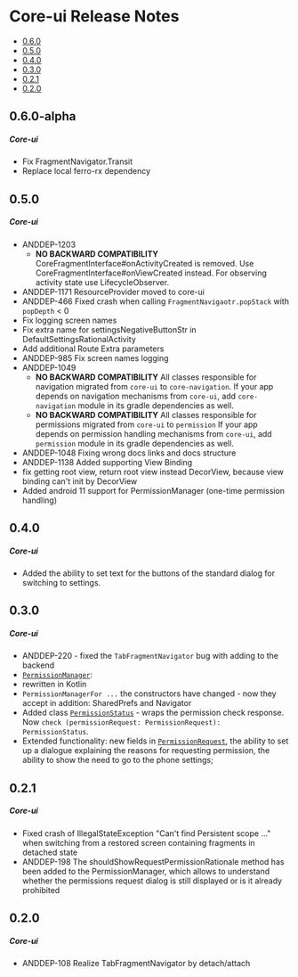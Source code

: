 # Core-ui Release Notes

- [0.6.0](#060-alpha)
- [0.5.0](#050)
- [0.4.0](#040)
- [0.3.0](#030)
- [0.2.1](#021)
- [0.2.0](#020)

## 0.6.0-alpha
##### Core-ui
* Fix FragmentNavigator.Transit
* Replace local ferro-rx dependency
## 0.5.0
##### Core-ui
* ANDDEP-1203
    * **NO BACKWARD COMPATIBILITY** CoreFragmentInterface#onActivityCreated is removed. 
    Use CoreFragmentInterface#onViewCreated instead. For observing activity state use LifecycleObserver.
* ANDDEP-1171 ResourceProvider moved to core-ui
* ANDDEP-466 Fixed crash when calling `FragmentNavigaotr.popStack` with `popDepth` < 0
* Fix logging screen names
* Fix extra name for settingsNegativeButtonStr in DefaultSettingsRationalActivity
* Add additional Route Extra parameters
* ANDDEP-985 Fix screen names logging
* ANDDEP-1049 
    * **NO BACKWARD COMPATIBILITY** All classes responsible for navigation migrated from `core-ui` to `core-navigation`. 
    If your app depends on navigation mechanisms from `core-ui`, add `core-navigation` module in its gradle dependencies as well. 
    * **NO BACKWARD COMPATIBILITY** All classes responsible for permissions migrated from `core-ui` to `permission`
    If your app depends on permission handling mechanisms from `core-ui`, add `permission` module in its gradle dependencies as well.
* ANDDEP-1048 Fixing wrong docs links and docs structure
* ANDDEP-1138 Added supporting View Binding
* fix getting root view, return root view instead DecorView, because view binding can't init by DecorView
* Added android 11 support for PermissionManager (one-time permission handling)
## 0.4.0
##### Core-ui
* Added the ability to set text for the buttons of the standard dialog for switching to settings.
## 0.3.0
##### Core-ui
* ANDDEP-220 - fixed the `TabFragmentNavigator` bug with adding to the backend
* [`PermissionManager`](../permission/lib-permission/src/main/java/ru/surfstudio/android/core/ui/permission/PermissionManager.kt):
* rewritten in Kotlin
* `PermissionManagerFor ...` the constructors have changed - now they accept in addition: SharedPrefs and Navigator
* Added class [`PermissionStatus`](../permission/lib-permission/src/main/java/ru/surfstudio/android/core/ui/permission/PermissionStatus.kt) - wraps the permission check response. Now `check (permissionRequest: PermissionRequest): PermissionStatus`.
* Extended functionality: new fields in [`PermissionRequest`](../permission/lib-permission/src/main/java/ru/surfstudio/android/core/ui/permission/PermissionRequest.kt),
the ability to set up a dialogue explaining the reasons for requesting permission,
the ability to show the need to go to the phone settings;
## 0.2.1
##### Core-ui
* Fixed crash of IllegalStateException "Can't find Persistent scope ..." when switching from a restored screen containing fragments in detached state
* ANDDEP-198 The shouldShowRequestPermissionRationale method has been added to the PermissionManager, which allows to understand whether the permissions request dialog is still displayed or is it already prohibited
## 0.2.0
##### Core-ui
* ANDDEP-108  Realize TabFragmentNavigator by detach/attach